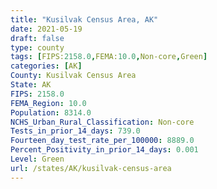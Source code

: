 ```yaml
---
title: "Kusilvak Census Area, AK"
date: 2021-05-19
draft: false
type: county
tags: [FIPS:2158.0,FEMA:10.0,Non-core,Green]
categories: [AK]
County: Kusilvak Census Area
State: AK
FIPS: 2158.0
FEMA_Region: 10.0
Population: 8314.0
NCHS_Urban_Rural_Classification: Non-core
Tests_in_prior_14_days: 739.0
Fourteen_day_test_rate_per_100000: 8889.0
Percent_Positivity_in_prior_14_days: 0.001
Level: Green
url: /states/AK/kusilvak-census-area
---
```



